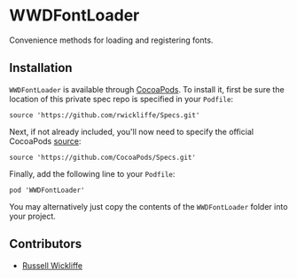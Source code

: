 # WWDFontLoader

Convenience methods for loading and registering fonts.

## Installation

`WWDFontLoader` is available through [CocoaPods](http://cocoapods.org). To install
it, first be sure the location of this private spec repo is specified in your `Podfile`:

```
source 'https://github.com/rwickliffe/Specs.git'
```

Next, if not already included, you'll now need to specify the official CocoaPods [source](https://guides.cocoapods.org/syntax/podfile.html#source):

```
source 'https://github.com/CocoaPods/Specs.git'
```

Finally, add the following line to your `Podfile`:

```
pod 'WWDFontLoader'
```

You may alternatively just copy the contents of the `WWDFontLoader` folder into your project.

## Contributors

* [Russell Wickliffe](https://github.com/rwickliffe)
